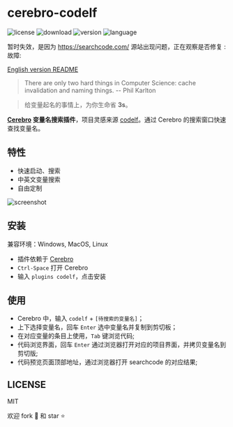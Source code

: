 # cerebro-codelf

![license](https://img.shields.io/github/license/mashape/apistatus.svg) ![download](https://img.shields.io/npm/dt/cerebro-codelf.svg) ![version](https://img.shields.io/npm/v/cerebro-codelf.svg) ![language](https://img.shields.io/badge/language-JavaScript-green.svg)

暂时失效，是因为 https://searchcode.com/ 源站出现问题，正在观察是否修复 :故障:

[English version README](README_EN.md)

> There are only two hard things in Computer Science: cache invalidation and naming things. -- Phil Karlton

> 给变量起名的事情上，为你生命省 **3s**。

**[Cerebro](https://github.com/KELiON/cerebro.git) 变量名搜索插件**，项目灵感来源 [codelf](https://unbug.github.io/codelf/)。通过 Cerebro 的搜索窗口快速查找变量名。

## 特性

- 快速启动、搜索
- 中英文变量搜索
- 自由定制

![screenshot](./res/screenshot.gif)

## 安装

兼容环境：Windows, MacOS, Linux

- 插件依赖于 [Cerebro](https://github.com/KELiON/cerebro.git)
- `Ctrl-Space` 打开 Cerebro
- 输入 `plugins codelf`，点击安装

## 使用

- Cerebro 中，输入 `codelf` + `[待搜索的变量名]`；
- 上下选择变量名，回车 `Enter` 选中变量名并复制到剪切板；
- 在对应变量的条目上使用，`Tab` 键浏览代码;
- 代码浏览界面，回车 `Enter` 通过浏览器打开对应的项目界面，并拷贝变量名到剪切版;
- 代码预览页面顶部地址，通过浏览器打开 searchcode 的对应结果;


## LICENSE

MIT

欢迎 fork :fork_and_knife: 和 star :star:

